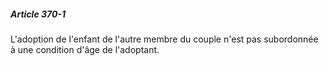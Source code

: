 ##### Article 370-1

L'adoption de l'enfant de l'autre membre du couple n'est pas subordonnée à une condition d'âge de l'adoptant.

